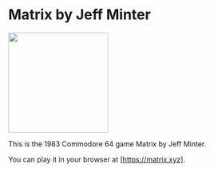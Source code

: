 # Matrix by Jeff Minter

<img src="https://user-images.githubusercontent.com/58846/102926230-8f95c700-448c-11eb-9895-d1f0827f2aff.png" width=200>


This is the 1983 Commodore 64 game Matrix by Jeff Minter. 

You can play it in your browser at [https://matrix.xyz].

[https://matrix.xyz]: https://mwenge.github.io/matrix.xyz

